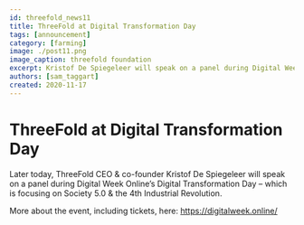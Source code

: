 ```yaml
---
id: threefold_news11
title: ThreeFold at Digital Transformation Day
tags: [announcement]
category: [farming]
image: ./post11.png
image_caption: threefold foundation
excerpt: Kristof De Spiegeleer will speak on a panel during Digital Week Online’s Digital Transformation Day.
authors: [sam_taggart]
created: 2020-11-17
---
```


# ThreeFold at Digital Transformation Day

Later today, ThreeFold CEO & co-founder Kristof De Spiegeleer will speak on a panel during Digital Week Online’s Digital Transformation Day – which is focusing on Society 5.0 & the 4th Industrial Revolution.

More about the event, including tickets, here: https://digitalweek.online/